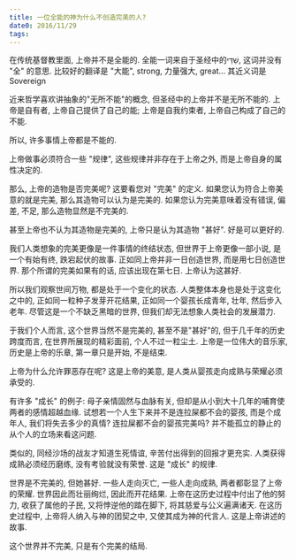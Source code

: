 ```yaml
---
title: 一位全能的神为什么不创造完美的人?
date0: 2016/11/29
tags:
---
```


在传统基督教里面, 上帝并不是全能的.
全能一词来自于圣经中的שַׁדַּי, 这词并没有 "全" 的意思. 比较好的翻译是 "大能", strong, 力量强大, great...
其近义词是Sovereign

近来哲学喜欢讲抽象的"无所不能"的概念, 但圣经中的上帝并不是无所不能的. 上帝是自有者, 上帝自己提供了自己的能; 上帝是自我约束者, 上帝自己构成了自己的不能.

所以, 许多事情上帝都是不能的.

上帝做事必须符合一些 "规律", 这些规律并非存在于上帝之外, 而是上帝自身的属性决定的.

那么, 上帝的造物是否完美呢? 这要看您对 "完美" 的定义. 如果您认为符合上帝美意的就是完美, 那么其造物可以认为是完美的. 如果您认为完美意味着没有错误, 偏差, 不足, 那么造物显然是不完美的.

甚至上帝也不认为其造物是完美的, 上帝只是认为其造物 "甚好". 好是可以更好的.

我们人类想象的完美更像是一件事情的终结状态, 但世界于上帝更像一部小说, 是一个有始有终, 跌宕起伏的故事. 正如同上帝并非一日创造世界, 而是用七日创造世界. 那个所谓的完美如果有的话, 应该出现在第七日. 上帝认为这甚好.

所以我们观察世间万物, 都是处于一个变化的状态. 人类整体本身也是处于这变化之中的, 正如同一粒种子发芽开花结果, 正如同一个婴孩长成青年, 壮年, 然后步入老年. 尽管这是一个不缺乏黑暗的世界, 但我们却无法想象人类社会的发展潜力.

于我们个人而言, 这个世界当然不是完美的, 甚至不是"甚好"的, 但于几千年的历史跨度而言, 在世界所展现的精彩面前, 个人不过一粒尘土. 上帝是一位伟大的音乐家, 历史是上帝的乐章, 第一章只是开始, 不是结束.

上帝为什么允许罪恶存在呢? 这是上帝的美意, 是人类从婴孩走向成熟与荣耀必须承受的.

有许多 "成长" 的例子: 母子亲情固然与血脉有关, 但却是从小到大十几年的哺育使两者的感情超越血缘. 试想若一个人生下来并不是连拉屎都不会的婴孩, 而是个成年人, 我们将失去多少的真情? 连拉屎都不会的婴孩完美吗? 并不能孤立的静止的从个人的立场来看这问题.

类似的, 同经沙场的战友才知道生死情谊, 辛苦付出得到的回报才更充实. 人类获得成熟必须经历磨练, 没有考验就没有荣誉. 这是 "成长" 的规律.

世界是不完美的, 但她甚好. 一些人走向灭亡, 一些人走向成熟, 两者都彰显了上帝的荣耀. 世界因此而壮丽绚烂, 因此而开花结果. 上帝在这历史过程中付出了他的努力, 收获了属他的子民, 又将悖逆他的踏在脚下, 将其慈爱与公义遍满诸天.  在这历史过程中, 上帝将人纳入与神的团契之中, 又使其成为神的代言人. 这是上帝讲述的故事.

这个世界并不完美, 只是有个完美的结局.
